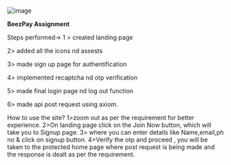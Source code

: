 ![image](https://user-images.githubusercontent.com/95926324/169277901-225cdb28-951d-47a9-a026-10148e2d4f32.png)

**BeezPay Assignment**

Steps   performed->
1 > created landing page

2> added all the icons nd assests

3> made sign up page for authentification

4> implemented recaptcha nd otp verification

5> made final login page nd log out function

6> made api post request using axiom.

How to use the site?
1>zoom out as per the requirement for better experience.
2>On landing page click on the Join Now button, which will take you to Signup page.
3> where you can enter details like Name,email,ph no & click on signup button.
4>Verify the otp and proceed , you will be taken to the protected home page where post request is being made and the response is dealt as per the requirement. 
